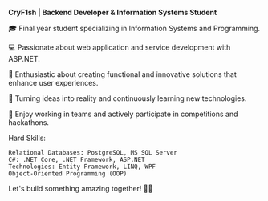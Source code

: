 **CryF1sh | Backend Developer & Information Systems Student**

🎓 Final year student specializing in Information Systems and Programming.

💻 Passionate about web application and service development with ASP.NET.

🚀 Enthusiastic about creating functional and innovative solutions that enhance user experiences.

🌟 Turning ideas into reality and continuously learning new technologies.

👥 Enjoy working in teams and actively participate in competitions and hackathons.

Hard Skills:
    
    Relational Databases: PostgreSQL, MS SQL Server
    C#: .NET Core, .NET Framework, ASP.NET
    Technologies: Entity Framework, LINQ, WPF
    Object-Oriented Programming (OOP)

Let's build something amazing together! 🚀✨
